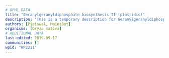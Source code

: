 ```yaml
---
# GPML DATA
title: "Geranylgeranyldiphosphate biosynthesis II (plastidic)"
description: "This is a temporary description for Geranylgeranyldiphosphate biosynthesis II (plastidic)"
authors: [Pjaiswal, MaintBot]
organisms: [Oryza sativa]
# ADDITIONAL DATA
last-edited: 2019-09-17
communities: []
wpid: "WP2211"
---
```

